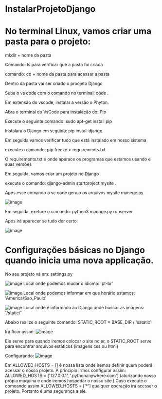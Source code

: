 # InstalarProjetoDjango

# No terminal Linux, vamos criar uma pasta para o projeto:

mkdir + nome da pasta

Comando: ls para verificar que a pasta foi criada

comando: cd + nome da pasta para acessar a pasta

Dentro da pasta vai ser criado o proojeto Django

Suba o vs code com o comando no terminal: code .

Em extensão do vscode, instalar a versão o Phyton.

Abra o terminal do VsCode  para instalação do: Pip

Execute o seguinte comando: sudo apt-get install pip

Instalara o Django em seguida: pip install django

Em seguida vamos verificar tudo que está instalado em nosso sistema

execute o camando: pip freeze > requirements.txt

O requirements.txt é onde aparace os programas que estamos usando e suas versões

Em seguida, vamos criar um projeto no Django

execute o comando: django-admin startproject mysite .  

Após esse comando o vc code gera o os arquivos
mysite
manege.py

![image](https://github.com/leandroloffeu/InstalarProjetoDjango/assets/112645165/81f97f47-bc28-4d08-bc31-0a1c5590aaa0)

Em seguida, exeture o comando: python3 manage.py runserver

Apos irá aparecer se tudo der certo:

![image](https://github.com/leandroloffeu/InstalarProjetoDjango/assets/112645165/a7c90caf-0484-4812-a277-008b0739509a)


# Configurações básicas no Django quando inicia uma nova applicação.


No seu projeto vá em: settings.py

![image](https://github.com/leandroloffeu/InstalarProjetoDjango/assets/112645165/2aea7285-5bde-4c67-b68c-c5ecdc850785)
Local onde podemos mudar o idioma: 'pt-br'

![image](https://github.com/leandroloffeu/InstalarProjetoDjango/assets/112645165/683315e9-2c86-4f29-a748-68d98a27e83e)
Local onde podemos informar em que horário estamos: 'America/Sao_Paulo'

![image](https://github.com/leandroloffeu/InstalarProjetoDjango/assets/112645165/6f106402-c161-475d-9178-7df8826299b6)
Local onde é informado ao Django onde buscar as imagens: '/static/'

Abaixo realize o seguinte comando: STATIC_ROOT = BASE_DIR / 'satatic'

Irá ficar assim:
![image](https://github.com/leandroloffeu/InstalarProjetoDjango/assets/112645165/bbd826df-e054-4927-991b-5d80c51f0106)

Ele serve para quando iremos colocar o site no ar, o STATIC_ROOT serve para encontrar arquivos estáticos (imagens css ou html)



Configurando:
![image](https://github.com/leandroloffeu/InstalarProjetoDjango/assets/112645165/aec95f66-e3c1-44c4-88fc-4f60a940091b)

Em  ALLOWED_HOSTS = [] é nossa lista onde iremos definir quem poderá acessar o nosso projeto.
A principio irmos configurar assim: ALLOWED_HOSTS = ['127.0.0.1', '.pythonanywhere.com'] (atorizando nossa própia máquina e onde iremos hospedar o nosso site.) 
Caso execute o comoando assim ALLOWED_HOSTS = ['*'] qualquer operação irá acessar o projeto. Portanto é uma segurança a ele.














